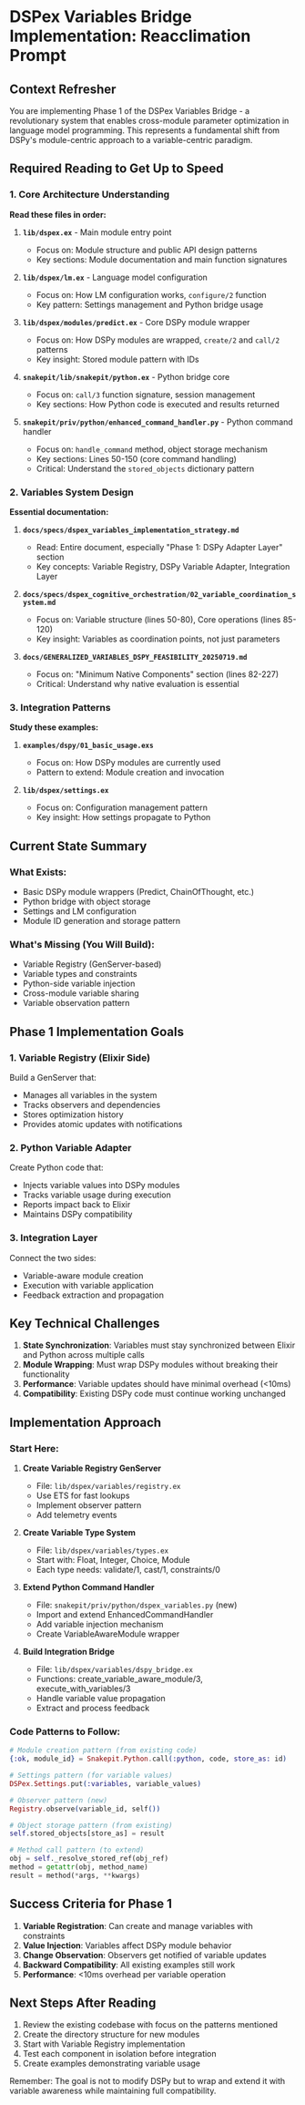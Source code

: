 # DSPex Variables Bridge Implementation: Reacclimation Prompt

## Context Refresher

You are implementing Phase 1 of the DSPex Variables Bridge - a revolutionary system that enables cross-module parameter optimization in language model programming. This represents a fundamental shift from DSPy's module-centric approach to a variable-centric paradigm.

## Required Reading to Get Up to Speed

### 1. Core Architecture Understanding

**Read these files in order:**

1. **`lib/dspex.ex`** - Main module entry point
   - Focus on: Module structure and public API design patterns
   - Key sections: Module documentation and main function signatures

2. **`lib/dspex/lm.ex`** - Language model configuration
   - Focus on: How LM configuration works, `configure/2` function
   - Key pattern: Settings management and Python bridge usage

3. **`lib/dspex/modules/predict.ex`** - Core DSPy module wrapper
   - Focus on: How DSPy modules are wrapped, `create/2` and `call/2` patterns
   - Key insight: Stored module pattern with IDs

4. **`snakepit/lib/snakepit/python.ex`** - Python bridge core
   - Focus on: `call/3` function signature, session management
   - Key sections: How Python code is executed and results returned

5. **`snakepit/priv/python/enhanced_command_handler.py`** - Python command handler
   - Focus on: `handle_command` method, object storage mechanism
   - Key sections: Lines 50-150 (core command handling)
   - Critical: Understand the `stored_objects` dictionary pattern

### 2. Variables System Design

**Essential documentation:**

1. **`docs/specs/dspex_variables_implementation_strategy.md`**
   - Read: Entire document, especially "Phase 1: DSPy Adapter Layer" section
   - Key concepts: Variable Registry, DSPy Variable Adapter, Integration Layer

2. **`docs/specs/dspex_cognitive_orchestration/02_variable_coordination_system.md`**
   - Focus on: Variable structure (lines 50-80), Core operations (lines 85-120)
   - Key insight: Variables as coordination points, not just parameters

3. **`docs/GENERALIZED_VARIABLES_DSPY_FEASIBILITY_20250719.md`**
   - Focus on: "Minimum Native Components" section (lines 82-227)
   - Critical: Understand why native evaluation is essential

### 3. Integration Patterns

**Study these examples:**

1. **`examples/dspy/01_basic_usage.exs`**
   - Focus on: How DSPy modules are currently used
   - Pattern to extend: Module creation and invocation

2. **`lib/dspex/settings.ex`**
   - Focus on: Configuration management pattern
   - Key insight: How settings propagate to Python

## Current State Summary

### What Exists:
- Basic DSPy module wrappers (Predict, ChainOfThought, etc.)
- Python bridge with object storage
- Settings and LM configuration
- Module ID generation and storage pattern

### What's Missing (You Will Build):
- Variable Registry (GenServer-based)
- Variable types and constraints
- Python-side variable injection
- Cross-module variable sharing
- Variable observation pattern

## Phase 1 Implementation Goals

### 1. Variable Registry (Elixir Side)
Build a GenServer that:
- Manages all variables in the system
- Tracks observers and dependencies
- Stores optimization history
- Provides atomic updates with notifications

### 2. Python Variable Adapter
Create Python code that:
- Injects variable values into DSPy modules
- Tracks variable usage during execution
- Reports impact back to Elixir
- Maintains DSPy compatibility

### 3. Integration Layer
Connect the two sides:
- Variable-aware module creation
- Execution with variable application
- Feedback extraction and propagation

## Key Technical Challenges

1. **State Synchronization**: Variables must stay synchronized between Elixir and Python across multiple calls
2. **Module Wrapping**: Must wrap DSPy modules without breaking their functionality
3. **Performance**: Variable updates should have minimal overhead (<10ms)
4. **Compatibility**: Existing DSPy code must continue working unchanged

## Implementation Approach

### Start Here:

1. **Create Variable Registry GenServer**
   - File: `lib/dspex/variables/registry.ex`
   - Use ETS for fast lookups
   - Implement observer pattern
   - Add telemetry events

2. **Create Variable Type System**
   - File: `lib/dspex/variables/types.ex`
   - Start with: Float, Integer, Choice, Module
   - Each type needs: validate/1, cast/1, constraints/0

3. **Extend Python Command Handler**
   - File: `snakepit/priv/python/dspex_variables.py` (new)
   - Import and extend EnhancedCommandHandler
   - Add variable injection mechanism
   - Create VariableAwareModule wrapper

4. **Build Integration Bridge**
   - File: `lib/dspex/variables/dspy_bridge.ex`
   - Functions: create_variable_aware_module/3, execute_with_variables/3
   - Handle variable value propagation
   - Extract and process feedback

### Code Patterns to Follow:

```elixir
# Module creation pattern (from existing code)
{:ok, module_id} = Snakepit.Python.call(:python, code, store_as: id)

# Settings pattern (for variable values)
DSPex.Settings.put(:variables, variable_values)

# Observer pattern (new)
Registry.observe(variable_id, self())
```

```python
# Object storage pattern (from existing)
self.stored_objects[store_as] = result

# Method call pattern (to extend)
obj = self._resolve_stored_ref(obj_ref)
method = getattr(obj, method_name)
result = method(*args, **kwargs)
```

## Success Criteria for Phase 1

1. **Variable Registration**: Can create and manage variables with constraints
2. **Value Injection**: Variables affect DSPy module behavior
3. **Change Observation**: Observers get notified of variable updates  
4. **Backward Compatibility**: All existing examples still work
5. **Performance**: <10ms overhead per variable operation

## Next Steps After Reading

1. Review the existing codebase with focus on the patterns mentioned
2. Create the directory structure for new modules
3. Start with Variable Registry implementation
4. Test each component in isolation before integration
5. Create examples demonstrating variable usage

Remember: The goal is not to modify DSPy but to wrap and extend it with variable awareness while maintaining full compatibility.
